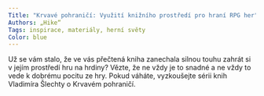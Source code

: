 ```yaml
---
Title: "Krvavé pohraničí: Využití knižního prostředí pro hraní RPG her"
Authors: „Hike“
Tags: inspirace, materiály, herní světy
Color: blue
---
```

Už se vám stalo, že ve vás přečtená
kniha zanechala silnou touhu zahrát
si v jejím prostředí hru na hrdiny?
Vězte, že ne vždy je to snadné
a ne vždy to vede k dobrému pocitu
ze hry. Pokud váháte, vyzkoušejte sérii
knih Vladimíra Šlechty o Krvavém
pohraničí.
